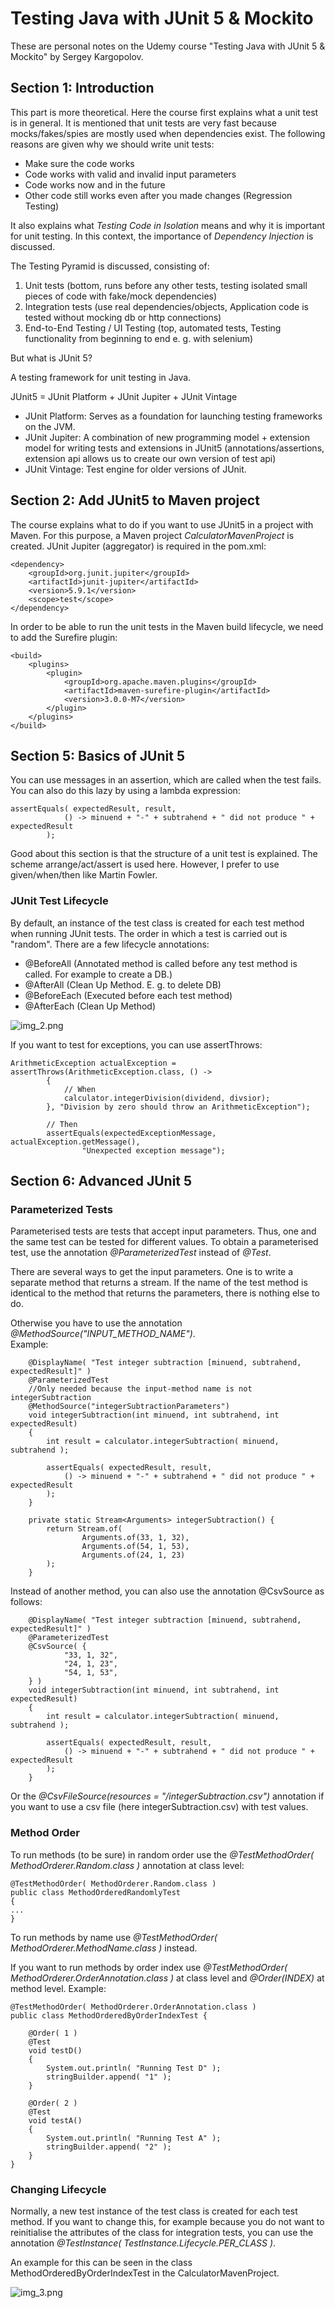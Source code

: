 # Testing Java with JUnit 5 & Mockito 

These are personal notes on the Udemy course "Testing Java with JUnit 5 & Mockito" by Sergey Kargopolov.

## Section 1: Introduction

This part is more theoretical.
Here the course first explains what a unit test is in general.
It is mentioned that unit tests are very fast because mocks/fakes/spies are mostly used when dependencies exist.
The following reasons are given why we should write unit tests:
* Make sure the code works
* Code works with valid and invalid input parameters
* Code works now and in the future
* Other code still works even after you made changes (Regression Testing)

It also explains what *Testing Code in Isolation* means and why it is important for unit testing.
In this context, the importance of *Dependency Injection* is discussed.

The Testing Pyramid is discussed, consisting of:
1) Unit tests (bottom, runs before any other tests, testing isolated small pieces of code with fake/mock dependencies)
2) Integration tests (use real dependencies/objects, Application code is tested without mocking db or http connections)
3) End-to-End Testing / UI Testing (top, automated tests, Testing functionality from beginning to end e. g. with selenium)


But what is JUnit 5?  

A testing framework for unit testing in Java.

JUnit5 = JUnit Platform + JUnit Jupiter + JUnit Vintage
* JUnit Platform: Serves as a foundation for launching testing frameworks on the JVM.
* JUnit Jupiter: A combination of new programming model + extension model for writing tests and extensions in JUnit5 (annotations/assertions, extension api allows us to create our own version of test api)
* JUnit Vintage: Test engine for older versions of JUnit.

## Section 2: Add JUnit5 to Maven project

The course explains what to do if you want to use JUnit5 in a project with Maven.
For this purpose, a Maven project *CalculatorMavenProject* is created.
JUnit Jupiter (aggregator) is required in the pom.xml:

```
<dependency>
    <groupId>org.junit.jupiter</groupId>
    <artifactId>junit-jupiter</artifactId>
    <version>5.9.1</version>
    <scope>test</scope>
</dependency>
```

In order to be able to run the unit tests in the Maven build lifecycle, we need to add the Surefire plugin:
```
<build>
    <plugins>
        <plugin>
            <groupId>org.apache.maven.plugins</groupId>
            <artifactId>maven-surefire-plugin</artifactId>
            <version>3.0.0-M7</version>
        </plugin>
    </plugins>
</build>
```

## Section 5: Basics of JUnit 5

You can use messages in an assertion, which are called when the test fails. 
You can also do this lazy by using a lambda expression:
```
assertEquals( expectedResult, result,
            () -> minuend + "-" + subtrahend + " did not produce " + expectedResult
        );
```

Good about this section is that the structure of a unit test is explained. 
The scheme arrange/act/assert is used here. However, I prefer to use given/when/then
like Martin Fowler.

### JUnit Test Lifecycle

By default, an instance of the test class is created for each test method when running JUnit tests.
The order in which a test is carried out is "random".
There are a few lifecycle annotations:
* @BeforeAll (Annotated method is called before any test method is called. For example to create a DB.)
* @AfterAll (Clean Up Method. E. g. to delete DB)
* @BeforeEach (Executed before each test method)
* @AfterEach (Clean Up Method)

![img_2.png](img_2.png)

If you want to test for exceptions, you can use assertThrows:

```
ArithmeticException actualException = assertThrows(ArithmeticException.class, () ->
        {
            // When
            calculator.integerDivision(dividend, divsior);
        }, "Division by zero should throw an ArithmeticException");

        // Then
        assertEquals(expectedExceptionMessage, actualException.getMessage(),
                "Unexpected exception message");
```

## Section 6: Advanced JUnit 5

### Parameterized Tests
Parameterised tests are tests that accept input parameters. 
Thus, one and the same test can be tested for different values.
To obtain a parameterised test, use the annotation
*@ParameterizedTest* instead of *@Test*.

There are several ways to get the input parameters. One is to write a separate method that returns a stream<Arguments>.
If the name of the test method is identical to the method that returns the parameters, there is nothing else to do.  

Otherwise you have to use the annotation *@MethodSource("INPUT_METHOD_NAME")*.  
Example:
```
    @DisplayName( "Test integer subtraction [minuend, subtrahend, expectedResult]" )
    @ParameterizedTest
    //Only needed because the input-method name is not integerSubtraction
    @MethodSource("integerSubtractionParameters")
    void integerSubtraction(int minuend, int subtrahend, int expectedResult)
    {
        int result = calculator.integerSubtraction( minuend, subtrahend );

        assertEquals( expectedResult, result,
            () -> minuend + "-" + subtrahend + " did not produce " + expectedResult
        );
    }

    private static Stream<Arguments> integerSubtraction() {
        return Stream.of(
                Arguments.of(33, 1, 32),
                Arguments.of(54, 1, 53),
                Arguments.of(24, 1, 23)
        );
    }
```

Instead of another method, you can also use the annotation @CsvSource as follows:
```
    @DisplayName( "Test integer subtraction [minuend, subtrahend, expectedResult]" )
    @ParameterizedTest
    @CsvSource( {
            "33, 1, 32",
            "24, 1, 23",
            "54, 1, 53",
    } )
    void integerSubtraction(int minuend, int subtrahend, int expectedResult)
    {
        int result = calculator.integerSubtraction( minuend, subtrahend );

        assertEquals( expectedResult, result,
            () -> minuend + "-" + subtrahend + " did not produce " + expectedResult
        );
    }
```

Or the *@CsvFileSource(resources = "/integerSubtraction.csv")* annotation if you
want to use a csv file (here integerSubtraction.csv) with test values.

### Method Order

To run methods (to be sure) in random order use
the *@TestMethodOrder( MethodOrderer.Random.class )*
annotation at class level:

```
@TestMethodOrder( MethodOrderer.Random.class )
public class MethodOrderedRandomlyTest
{
...
}
```

To run methods by name use *@TestMethodOrder( MethodOrderer.MethodName.class )* instead.

If you want to run methods by order index
use *@TestMethodOrder( MethodOrderer.OrderAnnotation.class )*
at class level and *@Order(INDEX)* at method level.
Example:
```
@TestMethodOrder( MethodOrderer.OrderAnnotation.class )
public class MethodOrderedByOrderIndexTest {

    @Order( 1 )
    @Test
    void testD()
    {
        System.out.println( "Running Test D" );
        stringBuilder.append( "1" );
    }
    
    @Order( 2 )
    @Test
    void testA()
    {
        System.out.println( "Running Test A" );
        stringBuilder.append( "2" );
    }
}
```

### Changing Lifecycle 
Normally, a new test instance of the test class is created for each test method. 
If you want to change this, for example because you do not want to reinitialise the attributes of the 
class for integration tests, you can use the annotation *@TestInstance( TestInstance.Lifecycle.PER_CLASS )*.

An example for this can be seen in the class
MethodOrderedByOrderIndexTest in the CalculatorMavenProject.

![img_3.png](img_3.png)
